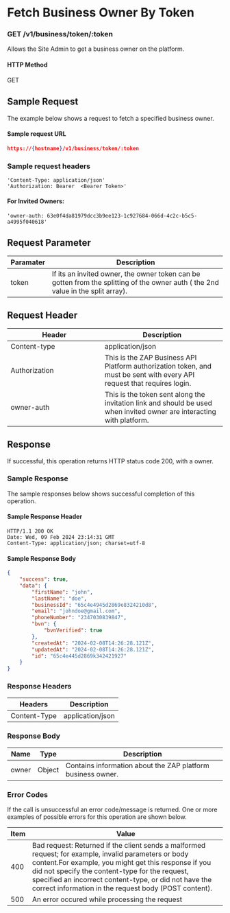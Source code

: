 # Fetch Business Owner By Token

### GET /v1/business/token/:token <a href="#top" id="top"></a>

Allows the Site Admin to get a business owner on the platform.

#### HTTP Method <a href="#top" id="top"></a>

GET

## Sample Request <a href="#samplerequest" id="samplerequest"></a>

The example below shows a request to fetch a specified business owner.

#### **Sample request** URL <a href="#top" id="top"></a>

```json
https://{hostname}/v1/business/token/:token
```

### **Sample request headers** <a href="#top" id="top"></a>

```
'Content-Type: application/json'
'Authorization: Bearer  <Bearer Token>'
```

#### For Invited Owners: <a href="#top" id="top"></a>

```
'owner-auth: 63e0f4da81979dcc3b9ee123-1c927684-066d-4c2c-b5c5-a4995f040618'
```

## Request Parameter <a href="#samplerequest" id="samplerequest"></a>

| Paramater | Description                                                                                                                       |
| --------- | --------------------------------------------------------------------------------------------------------------------------------- |
| token     | If its an invited owner, the owner token can be gotten from the splitting of the owner auth ( the 2nd  value in the split array). |

## Request Header <a href="#samplerequest" id="samplerequest"></a>

<table><thead><tr><th width="204">Header</th><th>Description</th></tr></thead><tbody><tr><td>Content-type</td><td>application/json</td></tr><tr><td>Authorization</td><td>This is the ZAP Business API Platform authorization token, and must be sent with every API request that requires login.</td></tr><tr><td>owner-auth</td><td>This is the token sent along the invitation link and should be used when invited owner are interacting with platform.</td></tr></tbody></table>

## Response <a href="#samplerequest" id="samplerequest"></a>

If successful, this operation returns HTTP status code 200, with a owner.

### Sample Response <a href="#samplerequest" id="samplerequest"></a>

The sample responses below shows successful completion of this operation.

#### **Sample** Response Header <a href="#top" id="top"></a>

```
HTTP/1.1 200 OK
Date: Wed, 09 Feb 2024 23:14:31 GMT
Content-Type: application/json; charset=utf-8
```

#### **Sample** Response Body <a href="#top" id="top"></a>

```json
{
    "success": true,
    "data": {
        "firstName": "john",
        "lastName": "doe",
        "businessId": "65c4e4945d2869e8324210d8",
        "email": "johndoe@gmail.com",
        "phoneNumber": "2347030839847",
        "bvn": {
            "bvnVerified": true
        },
        "createdAt": "2024-02-08T14:26:28.121Z",
        "updatedAt": "2024-02-08T14:26:28.121Z",
        "id": "65c4e445d2869k342421927"
    }
}
```

### Response Headers <a href="#samplerequest" id="samplerequest"></a>

| Headers      | Description      |
| ------------ | ---------------- |
| Content-Type | application/json |

### Response Body <a href="#samplerequest" id="samplerequest"></a>

| Name  | Type   | Description                                                  |
| ----- | ------ | ------------------------------------------------------------ |
| owner | Object | Contains information about the ZAP platform business  owner. |

### Error Codes <a href="#samplerequest" id="samplerequest"></a>

If the call is unsuccessful an error code/message is returned. One or more examples of possible errors for this operation are shown below.

| Item | Value                                                                                                                                                                                                                                                                                                                             |
| ---- | --------------------------------------------------------------------------------------------------------------------------------------------------------------------------------------------------------------------------------------------------------------------------------------------------------------------------------- |
| 400  | Bad request: Returned if the client sends a malformed request; for example, invalid parameters or body content.For example, you might get this response if you did not specify the content-type for the request, specified an incorrect content-type, or did not have the correct information in the request body (POST content). |
| 500  | An error occured while processing the request                                                                                                                                                                                                                                                                                     |
